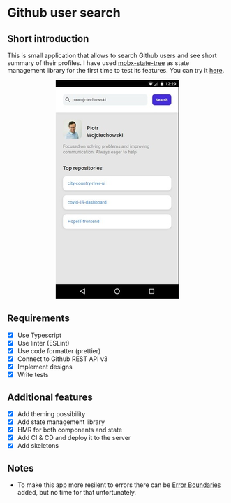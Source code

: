 # Github user search

## Short introduction

This is small application that allows to search Github users and see short summary of their profiles.
I have used [mobx-state-tree](https://mobx-state-tree.js.org/) as state management library for the first time to test its features.
You can try it [here](https://githubusersearch.pawojciechowski.ovh/).

<div align="center">
  <img src="https://github.com/pawojciechowski/github-user-search/raw/master/screen.jpg">
</div>

## Requirements

- [x] Use Typescript
- [x] Use linter (ESLint)
- [x] Use code formatter (prettier)
- [x] Connect to Github REST API v3
- [x] Implement designs
- [x] Write tests

## Additional features

- [x] Add theming possibility
- [x] Add state management library
- [x] HMR for both components and state
- [x] Add CI & CD and deploy it to the server
- [x] Add skeletons

## Notes

- To make this app more resilent to errors there can be [Error Boundaries](https://reactjs.org/docs/error-boundaries.html) added, but no time for that unfortunately.
